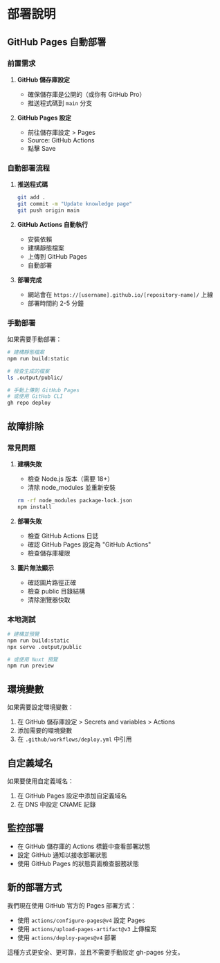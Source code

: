 # 部署說明

## GitHub Pages 自動部署

### 前置需求

1. **GitHub 儲存庫設定**
   - 確保儲存庫是公開的（或你有 GitHub Pro）
   - 推送程式碼到 `main` 分支

2. **GitHub Pages 設定**
   - 前往儲存庫設定 > Pages
   - Source: GitHub Actions
   - 點擊 Save

### 自動部署流程

1. **推送程式碼**
   ```bash
   git add .
   git commit -m "Update knowledge page"
   git push origin main
   ```

2. **GitHub Actions 自動執行**
   - 安裝依賴
   - 建構靜態檔案
   - 上傳到 GitHub Pages
   - 自動部署

3. **部署完成**
   - 網站會在 `https://[username].github.io/[repository-name]/` 上線
   - 部署時間約 2-5 分鐘

### 手動部署

如果需要手動部署：

```bash
# 建構靜態檔案
npm run build:static

# 檢查生成的檔案
ls .output/public/

# 手動上傳到 GitHub Pages
# 或使用 GitHub CLI
gh repo deploy
```

## 故障排除

### 常見問題

1. **建構失敗**
   - 檢查 Node.js 版本（需要 18+）
   - 清除 node_modules 並重新安裝
   ```bash
   rm -rf node_modules package-lock.json
   npm install
   ```

2. **部署失敗**
   - 檢查 GitHub Actions 日誌
   - 確認 GitHub Pages 設定為 "GitHub Actions"
   - 檢查儲存庫權限

3. **圖片無法顯示**
   - 確認圖片路徑正確
   - 檢查 public 目錄結構
   - 清除瀏覽器快取

### 本地測試

```bash
# 建構並預覽
npm run build:static
npx serve .output/public

# 或使用 Nuxt 預覽
npm run preview
```

## 環境變數

如果需要設定環境變數：

1. 在 GitHub 儲存庫設定 > Secrets and variables > Actions
2. 添加需要的環境變數
3. 在 `.github/workflows/deploy.yml` 中引用

## 自定義域名

如果要使用自定義域名：

1. 在 GitHub Pages 設定中添加自定義域名
2. 在 DNS 中設定 CNAME 記錄

## 監控部署

- 在 GitHub 儲存庫的 Actions 標籤中查看部署狀態
- 設定 GitHub 通知以接收部署狀態
- 使用 GitHub Pages 的狀態頁面檢查服務狀態

## 新的部署方式

我們現在使用 GitHub 官方的 Pages 部署方式：

- 使用 `actions/configure-pages@v4` 設定 Pages
- 使用 `actions/upload-pages-artifact@v3` 上傳檔案
- 使用 `actions/deploy-pages@v4` 部署

這種方式更安全、更可靠，並且不需要手動設定 gh-pages 分支。 